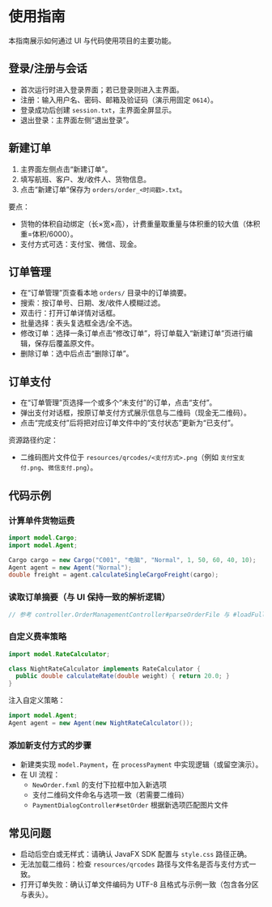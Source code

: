 # 使用指南

本指南展示如何通过 UI 与代码使用项目的主要功能。

## 登录/注册与会话

- 首次运行时进入登录界面；若已登录则进入主界面。
- 注册：输入用户名、密码、邮箱及验证码（演示用固定 `0614`）。
- 登录成功后创建 `session.txt`，主界面全屏显示。
- 退出登录：主界面左侧“退出登录”。

## 新建订单

1. 主界面左侧点击“新建订单”。
2. 填写航班、客户、发/收件人、货物信息。
3. 点击“新建订单”保存为 `orders/order_<时间戳>.txt`。

要点：
- 货物的体积自动绑定（长×宽×高），计费重量取重量与体积重的较大值（体积重=体积/6000）。
- 支付方式可选：支付宝、微信、现金。

## 订单管理

- 在“订单管理”页查看本地 `orders/` 目录中的订单摘要。
- 搜索：按订单号、日期、发/收件人模糊过滤。
- 双击行：打开订单详情对话框。
- 批量选择：表头复选框全选/全不选。
- 修改订单：选择一条订单点击“修改订单”，将订单载入“新建订单”页进行编辑，保存后覆盖原文件。
- 删除订单：选中后点击“删除订单”。

## 订单支付

- 在“订单管理”页选择一个或多个“未支付”的订单，点击“支付”。
- 弹出支付对话框，按原订单支付方式展示信息与二维码（现金无二维码）。
- 点击“完成支付”后将把对应订单文件中的“支付状态”更新为“已支付”。

资源路径约定：
- 二维码图片文件位于 `resources/qrcodes/<支付方式>.png`（例如 `支付宝支付.png`、`微信支付.png`）。

## 代码示例

### 计算单件货物运费
```java
import model.Cargo;
import model.Agent;

Cargo cargo = new Cargo("C001", "电脑", "Normal", 1, 50, 60, 40, 10);
Agent agent = new Agent("Normal");
double freight = agent.calculateSingleCargoFreight(cargo);
```

### 读取订单摘要（与 UI 保持一致的解析逻辑）
```java
// 参考 controller.OrderManagementController#parseOrderFile 与 #loadFullOrderFromFile
```

### 自定义费率策略
```java
import model.RateCalculator;

class NightRateCalculator implements RateCalculator {
  public double calculateRate(double weight) { return 20.0; }
}
```

注入自定义策略：
```java
import model.Agent;
Agent agent = new Agent(new NightRateCalculator());
```

### 添加新支付方式的步骤
- 新建类实现 `model.Payment`，在 `processPayment` 中实现逻辑（或留空演示）。
- 在 UI 流程：
  - `NewOrder.fxml` 的支付下拉框中加入新选项
  - 支付二维码文件命名与选项一致（若需要二维码）
  - `PaymentDialogController#setOrder` 根据新选项匹配图片文件

## 常见问题

- 启动后空白或无样式：请确认 JavaFX SDK 配置与 `style.css` 路径正确。
- 无法加载二维码：检查 `resources/qrcodes` 路径与文件名是否与支付方式一致。
- 打开订单失败：确认订单文件编码为 UTF-8 且格式与示例一致（包含各分区与表头）。